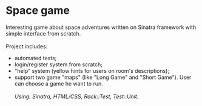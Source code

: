 # Space game
Interesting game about space adventures written on Sinatra framework with simple interface from scratch.
<br/><br/>
Project includes:
- automated tests;
- login/register system from scratch;
- "help" system (yellow hints for users on room's descriptions);
- support two game "maps" (like "Long Game" and "Short Game"). User can choose a game he want to run.
<br/><br/>
<i>Using: Sinatra, HTML/CSS, Rack::Test, Test::Unit.</i>
